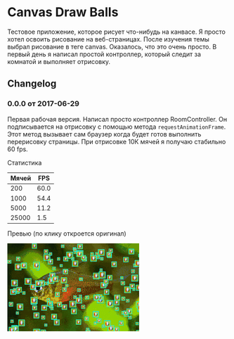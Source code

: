 Canvas Draw Balls
=================

Тестовое приложение, которое рисует что-нибудь на канвасе.
Я просто хотел освоить рисование на веб-страницах.
После изучения темы выбрал рисование в теге canvas.
Оказалось, что это очень просто.
В первый день я написал простой контроллер, который следит за комнатой и выполняет отрисовку.

Changelog
---------

### 0.0.0 от 2017-06-29
Первая рабочая версия. Написал просто контроллер RoomController. Он подписывается на отрисовку с помощью метода `requestAnimationFrame`. Этот метод вызывает сам браузер когда будет готов выполнить перерисовку страницы.
При отрисовке 10К мячей я получаю стабильно 60 fps.

Статистика

 Мячей  | FPS
--------|-------
 200    | 60.0
 1000   | 54.4
 5000   | 11.2
 25000  | 1.5 

Превью (по клику откроется оригинал)

[![](history/preview_0.0.0_small.gif)](preview_0.0.0.gif)